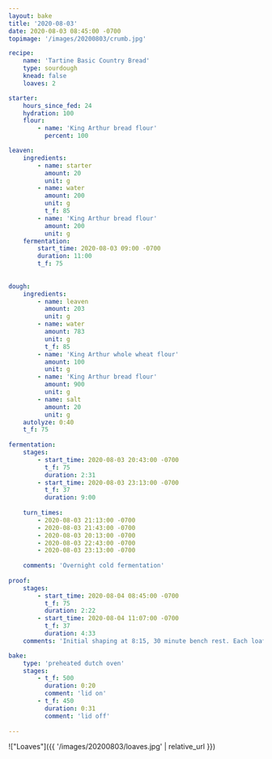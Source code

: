 ```yaml
--- 
layout: bake
title: '2020-08-03'
date: 2020-08-03 08:45:00 -0700
topimage: '/images/20200803/crumb.jpg'

recipe:
    name: 'Tartine Basic Country Bread'
    type: sourdough
    knead: false
    loaves: 2

starter:
    hours_since_fed: 24
    hydration: 100
    flour:
        - name: 'King Arthur bread flour'
          percent: 100

leaven:
    ingredients:
        - name: starter
          amount: 20
          unit: g
        - name: water
          amount: 200
          unit: g
          t_f: 85
        - name: 'King Arthur bread flour'
          amount: 200
          unit: g
    fermentation:
        start_time: 2020-08-03 09:00 -0700
        duration: 11:00
        t_f: 75
    
        
dough:
    ingredients:
        - name: leaven
          amount: 203
          unit: g
        - name: water
          amount: 783
          unit: g
          t_f: 85
        - name: 'King Arthur whole wheat flour'
          amount: 100
          unit: g
        - name: 'King Arthur bread flour'
          amount: 900
          unit: g
        - name: salt
          amount: 20
          unit: g
    autolyze: 0:40
    t_f: 75
    
fermentation:
    stages:
        - start_time: 2020-08-03 20:43:00 -0700
          t_f: 75
          duration: 2:31
        - start_time: 2020-08-03 23:13:00 -0700
          t_f: 37
          duration: 9:00
    
    turn_times:
        - 2020-08-03 21:13:00 -0700
        - 2020-08-03 21:43:00 -0700
        - 2020-08-03 20:13:00 -0700
        - 2020-08-03 22:43:00 -0700
        - 2020-08-03 23:13:00 -0700
        
    comments: 'Overnight cold fermentation'
      
proof:
    stages:
        - start_time: 2020-08-04 08:45:00 -0700
          t_f: 75
          duration: 2:22
        - start_time: 2020-08-04 11:07:00 -0700
          t_f: 37
          duration: 4:33
    comments: 'Initial shaping at 8:15, 30 minute bench rest. Each loaf brought out about 10 minutes before baking.'

bake:
    type: 'preheated dutch oven'
    stages:
        - t_f: 500
          duration: 0:20
          comment: 'lid on'
        - t_f: 450
          duration: 0:31
          comment: 'lid off'
    
---
```


!["Loaves"]({{ '/images/20200803/loaves.jpg' | relative_url }})
